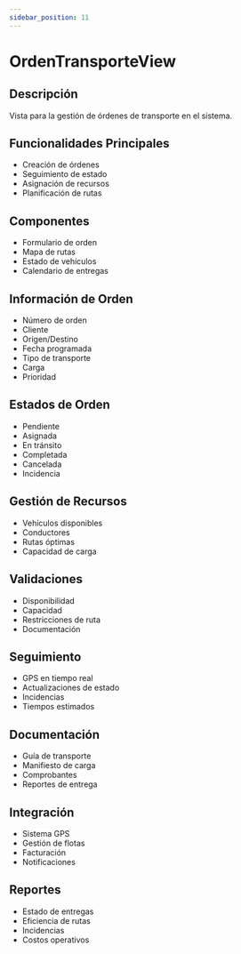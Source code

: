 ```yaml
---
sidebar_position: 11
---
```


# OrdenTransporteView

## Descripción
Vista para la gestión de órdenes de transporte en el sistema.

## Funcionalidades Principales
- Creación de órdenes
- Seguimiento de estado
- Asignación de recursos
- Planificación de rutas

## Componentes
- Formulario de orden
- Mapa de rutas
- Estado de vehículos
- Calendario de entregas

## Información de Orden
- Número de orden
- Cliente
- Origen/Destino
- Fecha programada
- Tipo de transporte
- Carga
- Prioridad

## Estados de Orden
- Pendiente
- Asignada
- En tránsito
- Completada
- Cancelada
- Incidencia

## Gestión de Recursos
- Vehículos disponibles
- Conductores
- Rutas óptimas
- Capacidad de carga

## Validaciones
- Disponibilidad
- Capacidad
- Restricciones de ruta
- Documentación

## Seguimiento
- GPS en tiempo real
- Actualizaciones de estado
- Incidencias
- Tiempos estimados

## Documentación
- Guía de transporte
- Manifiesto de carga
- Comprobantes
- Reportes de entrega

## Integración
- Sistema GPS
- Gestión de flotas
- Facturación
- Notificaciones

## Reportes
- Estado de entregas
- Eficiencia de rutas
- Incidencias
- Costos operativos